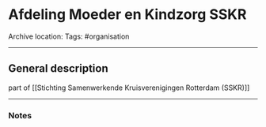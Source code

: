 # Afdeling Moeder en Kindzorg SSKR
Archive location:
Tags: #organisation 

---
## General description

part of [[Stichting Samenwerkende Kruisverenigingen Rotterdam (SSKR)]]

---
### Notes
